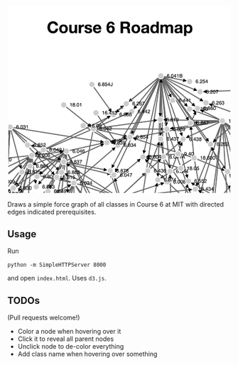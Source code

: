 <!--# Course 6 Roadmap v0
-->
<p align="center">
  <img src=img/course-6-roadmap.png alt="Course 6 Roadmap" width="500px"/>
</p>

Draws a simple force graph of all classes in Course 6 at MIT with directed edges indicated prerequisites.

## Usage

Run

```
python -m SimpleHTTPServer 8000
```

and open `index.html`.  Uses `d3.js`.

## TODOs

(Pull requests welcome!)

* Color a node when hovering over it
* Click it to reveal all parent nodes
* Unclick node to de-color everything
* Add class name when hovering over something
